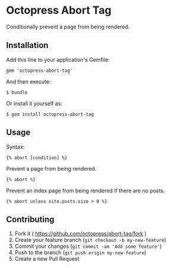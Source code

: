 # Octopress Abort Tag

Conditionally prevent a page from being rendered.

## Installation

Add this line to your application's Gemfile:

    gem 'octopress-abort-tag'

And then execute:

    $ bundle

Or install it yourself as:

    $ gem install octopress-abort-tag

## Usage

Syntax:

```
{% abort [condition] %}
```

Prevent a page from being rendered.

```
{% abort %}
```

Prevent an index page from being rendered if there are no posts.

```
{% abort unless site.posts.size > 0 %}
```

## Contributing

1. Fork it ( https://github.com/octopress/abort-tag/fork )
2. Create your feature branch (`git checkout -b my-new-feature`)
3. Commit your changes (`git commit -am 'Add some feature'`)
4. Push to the branch (`git push origin my-new-feature`)
5. Create a new Pull Request
